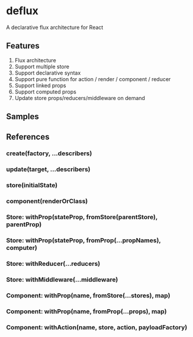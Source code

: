 # deflux

A declarative flux architecture for React

## Features
1. Flux architecture
1. Support multiple store
1. Support declarative syntax
1. Support pure function for action / render / component / reducer
1. Support linked props
1. Support computed props
1. Update store props/reducers/middleware on demand

## Samples

## References

### create(factory, ...describers)

### update(target, ...describers)

### store(initialState)

### component(renderOrClass)

### Store: withProp(stateProp, fromStore(parentStore), parentProp)

### Store: withProp(stateProp, fromProp(...propNames), computer)

### Store: withReducer(...reducers)

### Store: withMiddleware(...middleware)

### Component: withProp(name, fromStore(...stores), map)

### Component: withProp(name, fromProp(...props), map)

### Component: withAction(name, store, action, payloadFactory)